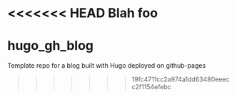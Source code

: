 <<<<<<< HEAD
Blah foo
=======
hugo_gh_blog
============

Template repo for a blog built with Hugo deployed on github-pages
>>>>>>> 19fc4711cc2a974a1dd63480eeecc2f1154efebc
